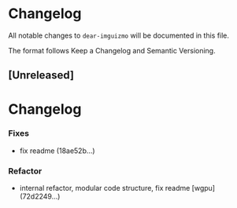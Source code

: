 # Changelog

All notable changes to `dear-imguizmo` will be documented in this file.

The format follows Keep a Changelog and Semantic Versioning.

## [Unreleased]
# Changelog



### Fixes

- fix readme (18ae52b…)


### Refactor

- internal refactor, modular code structure, fix readme [wgpu] (72d2249…)



